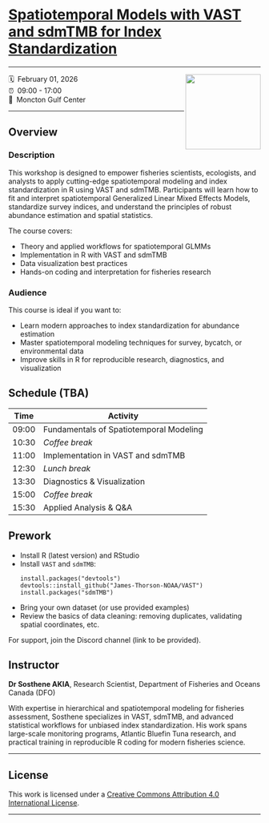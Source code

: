 # [Spatiotemporal Models with VAST and sdmTMB for Index Standardization](https://sosthenea.github.io/ST_Workshop/)
------------------------------------------------------------------------

<img src="https://github.com/SostheneA/ST_Workshop/tree/main/images/logo1.jpg" align="right" width="150">

:spiral_calendar: February 01, 2026  
:alarm_clock: 09:00 - 17:00  
:hotel: Moncton Gulf Center

---

## Overview

### Description

This workshop is designed to empower fisheries scientists, ecologists, and analysts to apply cutting-edge spatiotemporal modeling and index standardization in R using VAST and sdmTMB. Participants will learn how to fit and interpret spatiotemporal Generalized Linear Mixed Effects Models, standardize survey indices, and understand the principles of robust abundance estimation and spatial statistics.

The course covers:  
- Theory and applied workflows for spatiotemporal GLMMs  
- Implementation in R with VAST and sdmTMB  
- Data visualization best practices  
- Hands-on coding and interpretation for fisheries research

### Audience

This course is ideal if you want to:  
- Learn modern approaches to index standardization for abundance estimation  
- Master spatiotemporal modeling techniques for survey, bycatch, or environmental data  
- Improve skills in R for reproducible research, diagnostics, and visualization

## Schedule (TBA)

| Time  | Activity                             |
|-------|--------------------------------------|
| 09:00 | Fundamentals of Spatiotemporal Modeling |
| 10:30 | *Coffee break*                       |
| 11:00 | Implementation in VAST and sdmTMB    |
| 12:30 | *Lunch break*                        |
| 13:30 | Diagnostics & Visualization          |
| 15:00 | *Coffee break*                       |
| 15:30 | Applied Analysis & Q&A               |

## Prework

- Install R (latest version) and RStudio  
- Install `VAST` and `sdmTMB`:
  ```
  install.packages("devtools")
  devtools::install_github("James-Thorson-NOAA/VAST")
  install.packages("sdmTMB")
  ```  
- Bring your own dataset (or use provided examples)  
- Review the basics of data cleaning: removing duplicates, validating spatial coordinates, etc.  

For support, join the Discord channel (link to be provided).

## Instructor

**Dr Sosthene AKIA**, Research Scientist, Department of Fisheries and Oceans Canada (DFO)

With expertise in hierarchical and spatiotemporal modeling for fisheries assessment, Sosthene specializes in VAST, sdmTMB, and advanced statistical workflows for unbiased index standardization. His work spans large-scale monitoring programs, Atlantic Bluefin Tuna research, and practical training in reproducible R coding for modern fisheries science.

---

## License

This work is licensed under a [Creative Commons Attribution 4.0 International License](https://creativecommons.org/licenses/by/4.0/).

------------------------------------------------------------------------

